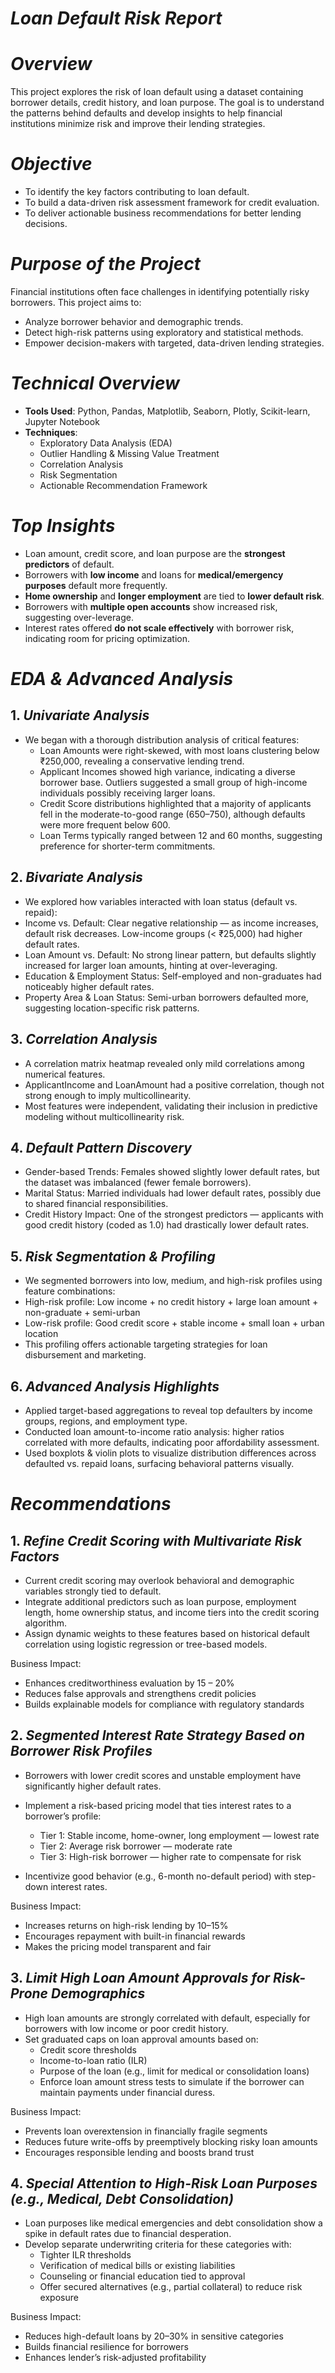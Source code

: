 # ***Loan Default Risk Report***

# ***Overview***
This project explores the risk of loan default using a dataset containing borrower details, credit history, and loan purpose. The goal is to understand the patterns behind defaults and develop insights to help financial institutions minimize risk and improve their lending strategies.

# ***Objective***
- To identify the key factors contributing to loan default.
- To build a data-driven risk assessment framework for credit evaluation.
- To deliver actionable business recommendations for better lending decisions.

# ***Purpose of the Project***
Financial institutions often face challenges in identifying potentially risky borrowers. This project aims to:
- Analyze borrower behavior and demographic trends.
- Detect high-risk patterns using exploratory and statistical methods.
- Empower decision-makers with targeted, data-driven lending strategies.

# ***Technical Overview***
- **Tools Used**: Python, Pandas, Matplotlib, Seaborn, Plotly, Scikit-learn, Jupyter Notebook
- **Techniques**: 
  - Exploratory Data Analysis (EDA)
  - Outlier Handling & Missing Value Treatment
  - Correlation Analysis
  - Risk Segmentation
  - Actionable Recommendation Framework

# ***Top Insights***

- Loan amount, credit score, and loan purpose are the **strongest predictors** of default.
- Borrowers with **low income** and loans for **medical/emergency purposes** default more frequently.
- **Home ownership** and **longer employment** are tied to **lower default risk**.
- Borrowers with **multiple open accounts** show increased risk, suggesting over-leverage.
- Interest rates offered **do not scale effectively** with borrower risk, indicating room for pricing optimization.

# ***EDA & Advanced Analysis***

## 1. ***Univariate Analysis***
- We began with a thorough distribution analysis of critical features:
  - Loan Amounts were right-skewed, with most loans clustering below ₹250,000, revealing a conservative lending trend.
  - Applicant Incomes showed high variance, indicating a diverse borrower base. Outliers suggested a small group of high-income individuals possibly receiving larger loans.
  - Credit Score distributions highlighted that a majority of applicants fell in the moderate-to-good range (650–750), although defaults were more frequent below 600.
  - Loan Terms typically ranged between 12 and 60 months, suggesting preference for shorter-term commitments.

## 2. ***Bivariate Analysis***
- We explored how variables interacted with loan status (default vs. repaid):
 - Income vs. Default: Clear negative relationship — as income increases, default risk decreases. Low-income groups (< ₹25,000) had higher default rates.
 - Loan Amount vs. Default: No strong linear pattern, but defaults slightly increased for larger loan amounts, hinting at over-leveraging.
 - Education & Employment Status: Self-employed and non-graduates had noticeably higher default rates.
 - Property Area & Loan Status: Semi-urban borrowers defaulted more, suggesting location-specific risk patterns.

## 3. ***Correlation Analysis***
- A correlation matrix heatmap revealed only mild correlations among numerical features.
- ApplicantIncome and LoanAmount had a positive correlation, though not strong enough to imply multicollinearity.
- Most features were independent, validating their inclusion in predictive modeling without multicollinearity risk.

## 4. ***Default Pattern Discovery***
- Gender-based Trends: Females showed slightly lower default rates, but the dataset was imbalanced (fewer female borrowers).
- Marital Status: Married individuals had lower default rates, possibly due to shared financial responsibilities.
- Credit History Impact: One of the strongest predictors — applicants with good credit history (coded as 1.0) had drastically lower default rates.

## 5. ***Risk Segmentation & Profiling***
- We segmented borrowers into low, medium, and high-risk profiles using feature combinations:
 - High-risk profile: Low income + no credit history + large loan amount + non-graduate + semi-urban
 - Low-risk profile: Good credit score + stable income + small loan + urban location
- This profiling offers actionable targeting strategies for loan disbursement and marketing.

## 6. ***Advanced Analysis Highlights***
- Applied target-based aggregations to reveal top defaulters by income groups, regions, and employment type.
- Conducted loan amount-to-income ratio analysis: higher ratios correlated with more defaults, indicating poor affordability assessment.
- Used boxplots & violin plots to visualize distribution differences across defaulted vs. repaid loans, surfacing behavioral patterns visually.

# ***Recommendations***

## 1. ***Refine Credit Scoring with Multivariate Risk Factors***
- Current credit scoring may overlook behavioral and demographic variables strongly tied to default.
- Integrate additional predictors such as loan purpose, employment length, home ownership status, and income tiers into the credit scoring algorithm.
- Assign dynamic weights to these features based on historical default correlation using logistic regression or tree-based models.

Business Impact:

- Enhances creditworthiness evaluation by 15 – 20%
- Reduces false approvals and strengthens credit policies
- Builds explainable models for compliance with regulatory standards

## 2. ***Segmented Interest Rate Strategy Based on Borrower Risk Profiles***
- Borrowers with lower credit scores and unstable employment have significantly higher default rates.
- Implement a risk-based pricing model that ties interest rates to a borrower’s profile:

  - Tier 1: Stable income, home-owner, long employment — lowest rate
  - Tier 2: Average risk borrower — moderate rate
  - Tier 3: High-risk borrower — higher rate to compensate for risk

- Incentivize good behavior (e.g., 6-month no-default period) with step-down interest rates.

Business Impact:

- Increases returns on high-risk lending by 10–15%
- Encourages repayment with built-in financial rewards
- Makes the pricing model transparent and fair

## 3. ***Limit High Loan Amount Approvals for Risk-Prone Demographics***
- High loan amounts are strongly correlated with default, especially for borrowers with low income or poor credit history.
- Set graduated caps on loan approval amounts based on:
  - Credit score thresholds
  - Income-to-loan ratio (ILR)
  - Purpose of the loan (e.g., limit for medical or consolidation loans)
  - Enforce loan amount stress tests to simulate if the borrower can maintain payments under financial duress.

Business Impact:

- Prevents loan overextension in financially fragile segments
- Reduces future write-offs by preemptively blocking risky loan amounts
- Encourages responsible lending and boosts brand trust

## 4. ***Special Attention to High-Risk Loan Purposes (e.g., Medical, Debt Consolidation)***
- Loan purposes like medical emergencies and debt consolidation show a spike in default rates due to financial desperation.
- Develop separate underwriting criteria for these categories with:
  - Tighter ILR thresholds
  - Verification of medical bills or existing liabilities
  - Counseling or financial education tied to approval
  - Offer secured alternatives (e.g., partial collateral) to reduce risk exposure

Business Impact:

- Reduces high-default loans by 20–30% in sensitive categories
- Builds financial resilience for borrowers
- Enhances lender’s risk-adjusted profitability

 

 
